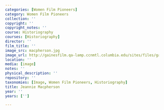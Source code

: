 ```yaml
---
categories: [Women Film Pioneers]
category: Women Film Pioneers
collection: ''
copyright: ''
copyright_notes: ''
course: Historiography
courses: [Historiography]
director: ''
film_title: ''
image_src: macpherson.jpg
image_url: http://gainesfilm.qa-lamp.ccnmtl.columbia.edu/sites/files/gainesfilm/images/macpherson.jpg
location: ''
media: [image]
notes: ''
physical_description: ''
repository: ''
taxonomies: [Image, Women Film Pioneers, Historiography]
title: Jeannie Macpherson
year: ''
years: ['']

---
```

